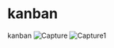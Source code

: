 # kanban
kanban
![Capture](https://user-images.githubusercontent.com/8805744/219380925-e6c46f7e-2acc-4119-87a4-5ee6f1222713.PNG)
![Capture1](https://user-images.githubusercontent.com/8805744/219380935-ebc4f94a-2115-4086-97cc-73ad56c18d2d.PNG)
